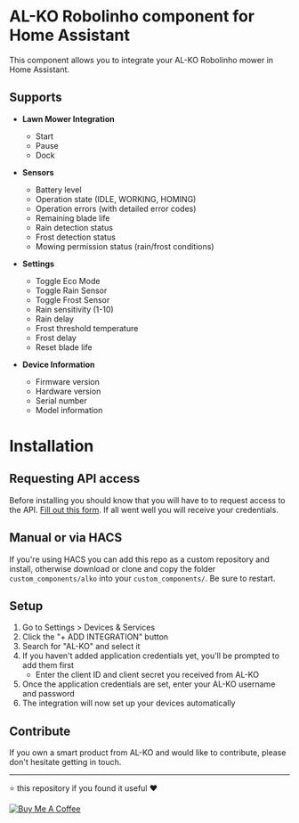 # AL-KO Robolinho component for Home Assistant
This component allows you to integrate your AL-KO Robolinho mower in Home Assistant.

## Supports
- **Lawn Mower Integration**
  - Start
  - Pause
  - Dock

- **Sensors**
  - Battery level
  - Operation state (IDLE, WORKING, HOMING)
  - Operation errors (with detailed error codes)
  - Remaining blade life
  - Rain detection status
  - Frost detection status
  - Mowing permission status (rain/frost conditions)

- **Settings**
  - Toggle Eco Mode
  - Toggle Rain Sensor
  - Toggle Frost Sensor
  - Rain sensitivity (1-10)
  - Rain delay
  - Frost threshold temperature
  - Frost delay
  - Reset blade life

- **Device Information**
  - Firmware version
  - Hardware version
  - Serial number
  - Model information

# Installation

## Requesting API access
Before installing you should know that you will have to to request access to the API. [Fill out this form](https://alko-garden.com/api-access). If all went well you will receive your credentials.

## Manual or via HACS
If you're using HACS you can add this repo as a custom repository and install, otherwise download or clone and copy the folder `custom_components/alko` into your `custom_components/`. Be sure to restart.

## Setup
1. Go to Settings > Devices & Services
2. Click the "+ ADD INTEGRATION" button
3. Search for "AL-KO" and select it
4. If you haven't added application credentials yet, you'll be prompted to add them first
   - Enter the client ID and client secret you received from AL-KO
5. Once the application credentials are set, enter your AL-KO username and password
6. The integration will now set up your devices automatically

## Contribute
If you own a smart product from AL-KO and would like to contribute, please don't hesitate getting in touch.

***
⭐️ this repository if you found it useful ❤️

<a href="https://www.buymeacoffee.com/jonkristian" target="_blank"><img src="https://bmc-cdn.nyc3.digitaloceanspaces.com/BMC-button-images/custom_images/white_img.png" alt="Buy Me A Coffee" style="height: auto !important;width: auto !important;" ></a>
